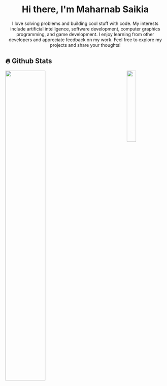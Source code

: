 <h1 align="center">Hi there, I'm Maharnab Saikia</h1>
<p align="center">I love solving problems and building cool stuff with code. My interests include artificial intelligence, software development, computer graphics programming, and game development. I enjoy learning from other developers and appreciate feedback on my work. Feel free to explore my projects and share your thoughts!</p>

## 🔥 Github Stats
<img align="right" width="24%" src="https://i.imgur.com/C1kWoWh.jpeg"/>
<img width="50%" src="https://github-readme-stats.vercel.app/api?username=Maharnab-Saikia&show_icons=true&theme=radical&rank_icon=github">

